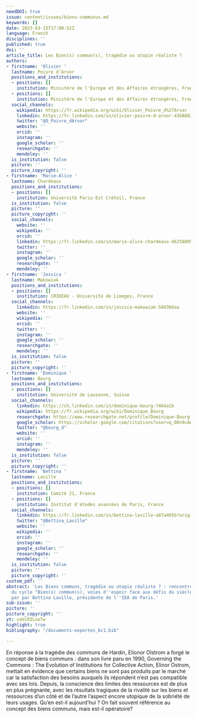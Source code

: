 ```yaml
---
needDOI: true
issue: content/issues/biens-communus.md
keywords: []
date: 2023-03-15T17:00:52Z
language: French
disciplines: ''
published: true
doi: ''
article_title: Les Bien(s) commun(s), tragédie ou utopie réaliste ?
authors:
- firstname: 'Olivier '
  lastname: Poivre d’Arvor
  positions_and_institutions:
  - positions: []
    institution: Ministère de l'Europe et des Affaires étrangères, France
  - positions: []
    institution: Ministère de l'Europe et des Affaires étrangères, France
  social_channels:
    wikipedia: https://fr.wikipedia.org/wiki/Olivier_Poivre_d%27Arvor
    linkedin: https://fr.linkedin.com/in/olivier-poivre-d-arvor-436880201
    twitter: "@O_Poivre_dArvor"
    website: ''
    orcid: ''
    instagram: ''
    google_scholar: ''
    researchgate: ''
    mendeley: ''
  is_institution: false
  picture: ''
  picture_copyright: ''
- firstname: 'Marie-Alice '
  lastname: Chardeaux
  positions_and_institutions:
  - positions: []
    institution: Université Paris-Est Créteil, France
  is_institution: false
  picture: ''
  picture_copyright: ''
  social_channels:
    website: ''
    wikipedia: ''
    orcid: ''
    linkedin: https://fr.linkedin.com/in/marie-alice-chardeaux-46258899
    twitter: ''
    instagram: ''
    google_scholar: ''
    researchgate: ''
    mendeley: ''
- firstname: 'Jessica '
  lastname: Makowiak
  positions_and_institutions:
  - positions: []
    institution: CRIDEAU - Université de Limoges, France
  social_channels:
    linkedin: https://fr.linkedin.com/in/jessica-makowiak-5843b6aa
    website: ''
    wikipedia: ''
    orcid: ''
    twitter: ''
    instagram: ''
    google_scholar: ''
    researchgate: ''
    mendeley: ''
  is_institution: false
  picture: ''
  picture_copyright: ''
- firstname: 'Dominique '
  lastname: Bourg
  positions_and_institutions:
  - positions: []
    institution: Université de Lausanne, Suisse
  social_channels:
    linkedin: https://ch.linkedin.com/in/dominique-bourg-7464a1b
    wikipedia: https://fr.wikipedia.org/wiki/Dominique_Bourg
    researchgate: https://www.researchgate.net/profile/Dominique-Bourg
    google_scholar: https://scholar.google.com/citations?user=q_0On9cAAAAJ&hl=fr
    twitter: "@bourg_d"
    website: ''
    orcid: ''
    instagram: ''
    mendeley: ''
  is_institution: false
  picture: ''
  picture_copyright: ''
- firstname: 'Bettina '
  lastname: Laville
  positions_and_institutions:
  - positions: []
    institution: Comité 21, France
  - positions: []
    institution: Institut d'études avancées de Paris, France
  social_channels:
    linkedin: https://fr.linkedin.com/in/bettina-laville-a87a405b?original_referer=https%3A%2F%2Fwww.google.com%2F
    twitter: "@Bettina_Laville"
    website: ''
    wikipedia: ''
    orcid: ''
    instagram: ''
    google_scholar: ''
    researchgate: ''
    mendeley: ''
  is_institution: false
  picture: ''
  picture_copyright: ''
custom_pdf: ''
abstract: 'Les Biens communs, tragédie ou utopie réaliste ? : rencontre inaugurale
  du cycle "Bien(s) commun(s), voies d''espoir face aux défis du siècle" organisé
  par par Bettina Laville, présidente de l''IEA de Paris.'
sub-issue: ''
picture: ''
picture_copyright: ''
yt: uaVcDILnoTw
highlight: true
bibliography: "/documents-exportes_bc1.bib"

---
```

En réponse à la tragédie des communs de Hardin, Elionor Olstrom a forgé le concept de biens communs : dans son livre paru en 1990, Governing the Commons : The Evolution of Institutions for Collective Action, Elinor Ostrom, mettait en évidence que certains biens ne sont pas produits par le marché car la satisfaction des besoins auxquels ils répondent n’est pas compatible avec ses lois. Depuis, la conscience des limites des ressources est de plus en plus prégnante, avec les résultats tragiques de la rivalité sur les biens et ressources d’un côté et de l’autre l’aspect encore utopique de la sobriété de leurs usages. Qu’en est-il aujourd’hui ? On fait souvent référence au concept des biens communs, mais est-il opératoire?

<Youtube yt="uaVcDILnoTw" caption ="Les Biens communs, tragédie ou utopie réaliste ?"></Youtube>